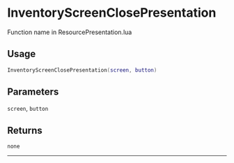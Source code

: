 # InventoryScreenClosePresentation
Function name in ResourcePresentation.lua
## Usage
```lua
InventoryScreenClosePresentation(screen, button)
```
## Parameters
`screen`, `button`
## Returns
`none`

---